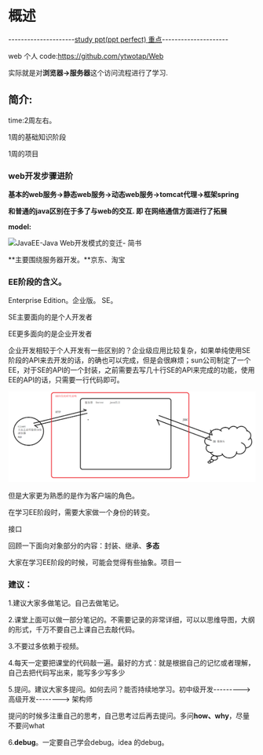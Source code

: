 # 概述

 ---------------------[study ppt(ppt perfect) 重点](./预习课件)---------------------

web 个人 code:https://github.com/ytwotap/Web

实际就是对**浏览器->服务器**这个访问流程进行了学习.







## 简介:

time:2周左右。

1周的基础知识阶段

1周的项目



### **web开发步骤进阶**

**基本的web服务->静态web服务->动态web服务->tomcat代理->框架spring**

**和普通的java区别在于多了与web的交互. 即 在网络通信方面进行了拓展**

**model:**

![JavaEE-Java Web开发模式的变迁- 简书](readme.assets/0Mp5FIyzf0-xpGIBaxSlOmHph4umMnbm-LbnqESaK096_XSJ7xGjuor02IKGNGPkT_YkmBL31Edr9nIFhduNUcrgkpedNE4QpR74HzoRspjzB1QvmSdCLRvKZZCz1w)

**主要围绕服务器开发。**京东、淘宝

### **EE阶段的含义。**

Enterprise Edition。企业版。 SE。

SE主要面向的是个人开发者

EE更多面向的是企业开发者

企业开发相较于个人开发有一些区别的？企业级应用比较复杂，如果单纯使用SE阶段的API来去开发的话，的确也可以完成，但是会很麻烦；sun公司制定了一个EE，对于SE的API的一个封装，之前需要去写几十行SE的API来完成的功能，使用EE的API的话，只需要一行代码即可。

![image-20210813100146720](readme.assets/image-20210813100146720.png)

但是大家更为熟悉的是作为客户端的角色。

在学习EE阶段时，需要大家做一个身份的转变。

接口

回顾一下面向对象部分的内容：封装、继承、**多态**

大家在学习EE阶段的时候，可能会觉得有些抽象。项目一



### **建议：**

1.建议大家多做笔记。自己去做笔记。

2.课堂上面可以做一部分笔记的。不需要记录的非常详细，可以以思维导图，大纲的形式，千万不要自己上课自己去敲代码。

3.不要过多依赖于视频。

4.每天一定要把课堂的代码敲一遍。最好的方式：就是根据自己的记忆或者理解，自己去把代码写出来，能写多少写多少 

5.提问。建议大家多提问。如何去问？能否持续地学习。初中级开发--------->  高级开发--------> 架构师

​	提问的时候多注重自己的思考，自己思考过后再去提问。多问**how、why**，尽量不要问what

6.**debug**。一定要自己学会debug。idea 的debug。

